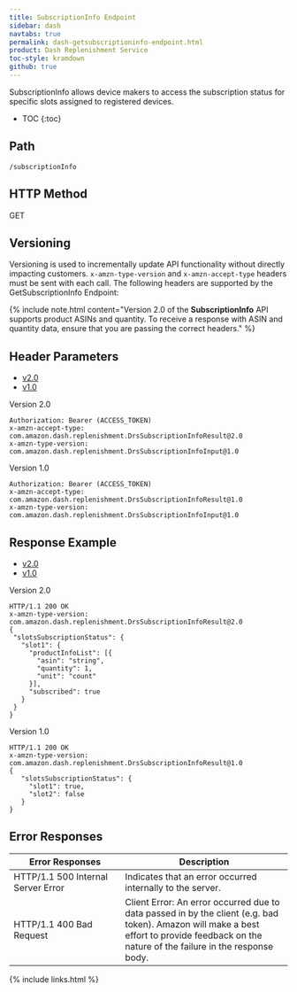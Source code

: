```yaml
---
title: SubscriptionInfo Endpoint
sidebar: dash
navtabs: true
permalink: dash-getsubscriptioninfo-endpoint.html
product: Dash Replenishment Service
toc-style: kramdown
github: true
---
```


SubscriptionInfo allows device makers to access the subscription status for specific slots assigned to registered devices.

* TOC
{:toc}

## Path

```
/subscriptionInfo
```

## HTTP Method

GET

## Versioning

Versioning is used to incrementally update API functionality without directly impacting customers. `x-amzn-type-version` and `x-amzn-accept-type` headers must be sent with each call. The following headers are supported by the GetSubscriptionInfo Endpoint:

{% include note.html content="Version 2.0 of the **SubscriptionInfo** API supports product ASINs and quantity. To receive a response with ASIN and quantity data, ensure that you are passing the correct headers." %}

## Header Parameters

<ul id="profileTabs" class="nav nav-tabs">
  <li class="active"><a class="noCrossRef" href="#header-v2" data-toggle="tab">v2.0</a></li>
  <li><a class="noCrossRef" href="#header-v1" data-toggle="tab">v1.0</a></li>
</ul>
<div class="tab-content">
  <div role="tabpanel" class="tab-pane active" id="header-v2">
    <div class="subheading">Version 2.0
    </div>
    <p markdown="block">

```
Authorization: Bearer (ACCESS_TOKEN)
x-amzn-accept-type: com.amazon.dash.replenishment.DrsSubscriptionInfoResult@2.0
x-amzn-type-version: com.amazon.dash.replenishment.DrsSubscriptionInfoInput@1.0
```

</p>
</div>
  <div role="tabpanel" class="tab-pane" id="header-v1">
    <div class="subheading">Version 1.0
    </div>
        <p markdown="block">

```
Authorization: Bearer (ACCESS_TOKEN)
x-amzn-accept-type: com.amazon.dash.replenishment.DrsSubscriptionInfoResult@1.0
x-amzn-type-version: com.amazon.dash.replenishment.DrsSubscriptionInfoInput@1.0
```

</p>
</div>
</div>

## Response Example

<ul id="profileTabs" class="nav nav-tabs">
  <li class="active"><a class="noCrossRef" href="#response-v2" data-toggle="tab">v2.0</a></li>
  <li><a class="noCrossRef" href="#response-v1" data-toggle="tab">v1.0</a></li>
</ul>
<div class="tab-content">
  <div role="tabpanel" class="tab-pane active" id="response-v2">
    <div class="subheading">Version 2.0
    </div>
<p markdown="block">

```
HTTP/1.1 200 OK
x-amzn-type-version: com.amazon.dash.replenishment.DrsSubscriptionInfoResult@2.0
{
 "slotsSubscriptionStatus": {
   "slot1": {
     "productInfoList": [{
       "asin": "string",
       "quantity": 1,
       "unit": "count"
     }],
     "subscribed": true
   }
 }
}
```

</p>

</div>
  <div role="tabpanel" class="tab-pane" id="response-v1">
    <div class="subheading">Version 1.0
    </div>
<p markdown="block">

```
HTTP/1.1 200 OK
x-amzn-type-version: com.amazon.dash.replenishment.DrsSubscriptionInfoResult@1.0
{
   "slotsSubscriptionStatus": {
     "slot1": true,
     "slot2": false
   }
}
```

</p>
</div>
</div>

## Error Responses

<table>
   <colgroup>
      <col width="40%" />
      <col width="60%" />
   </colgroup>
  <thead>
    <tr>
      <th>Error Responses</th>
      <th>Description</th>
    </tr>
  </thead>
  <tbody>
    <tr>
      <td>HTTP/1.1 500 Internal Server Error</td>
      <td>Indicates that an error occurred internally to the server.</td>
    </tr>
    <tr>
      <td>HTTP/1.1 400 Bad Request</td>
      <td>Client Error: An error occurred due to data passed in by the client (e.g. bad token).  Amazon will make a best effort to provide feedback on the nature of the failure in the response body.</td>
    </tr>
  </tbody>
</table>

{% include links.html %}
